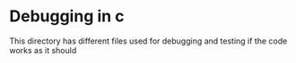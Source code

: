 # Debugging in c

This directory has different files used for debugging and testing if the code works as it should
